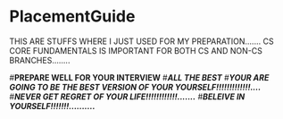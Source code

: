 # PlacementGuide


THIS ARE STUFFS WHERE I JUST USED FOR MY PREPARATION.......
CS CORE FUNDAMENTALS IS IMPORTANT FOR BOTH CS AND NON-CS BRANCHES........


#************************PREPARE WELL FOR YOUR INTERVIEW************************
#*********************************ALL THE BEST*********************************
#*************************YOUR ARE GOING TO BE THE BEST VERSION OF YOUR YOURSELF!!!!!!!!!!!!!....*************************
#***************************NEVER GET REGRET OF YOUR LIFE!!!!!!!!!!!!.......***************************
#***********************BELEIVE IN YOURSELF!!!!!!!..........***********************
